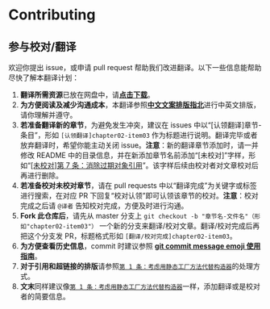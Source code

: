 # Contributing

## 参与校对/翻译

欢迎你提出 issue，或申请 pull request 帮助我们改进翻译。以下一些信息能帮助尽快了解本翻译计划：

1. **翻译所需资源**已放在网盘中，请[**点击下载**](https://pan.baidu.com/s/11ZzwKKiasGcOS-lljt2muQ)。
2. **为方便阅读及减少沟通成本**，本翻译参照[**中文文案排版指北**](https://github.com/sparanoid/chinese-copywriting-guidelines)进行中英文排版，请你理解并遵守。
3. **若准备翻译新的章节**，为避免发生冲突，建议在 issues 中以“[认领翻译]章节-条目”，形如 `[认领翻译]chapter02-item03` 作为标题进行说明。翻译完毕或者放弃翻译时，希望你能主动关闭 issue。**注意**：新的翻译章节添加时，请一并修改 README 中的目录信息，并在新添加章节名前添加“[未校对]”字样，形如“[[未校对]第 7 条：消除过期对象引用](./2.创建和销毁对象/第%207%20条：消除过期对象引用.md)”。该字样后续由校对者对文章校对后再进行删除。
4. **若准备校对未校对章节**，请在 pull requests 中以“翻译完成”为关键字或标签进行搜索，在对应 PR 下回复“校对认领”即可认领该章节的校对。**注意**：校对完成之后请 `@译者` 告知校对完成，方便及时进行沟通。
5. **Fork 此仓库后**，请先从 master 分支上 `git checkout -b "章节名-文件名"（形如"chapter02-item03"）` 一个新的分支来翻译/校对文章。翻译/校对完成后再把这个分支发 PR，标题格式形如 `[翻译/校对完成]chapter02-item03`。
6. **为方便查看历史信息**，commit 时建议参照 [**git commit message emoji 使用指南**](https://github.com/liuchengxu/git-commit-emoji-cn)。
7. **对于引用和超链接的排版**请参照[`第 1 条：考虑用静态工厂方法代替构造器`](https://github.com/learning-and-thinking/Effective-Java-3rd-Edition-zh/blob/master/2.%E5%88%9B%E5%BB%BA%E5%92%8C%E9%94%80%E6%AF%81%E5%AF%B9%E8%B1%A1/%E7%AC%AC%201%20%E6%9D%A1%EF%BC%9A%E8%80%83%E8%99%91%E7%94%A8%E9%9D%99%E6%80%81%E5%B7%A5%E5%8E%82%E6%96%B9%E6%B3%95%E4%BB%A3%E6%9B%BF%E6%9E%84%E9%80%A0%E5%99%A8.md)的处理方式。
8. **文末**同样建议像[`第 1 条：考虑用静态工厂方法代替构造器`](https://github.com/learning-and-thinking/Effective-Java-3rd-Edition-zh/blob/master/2.%E5%88%9B%E5%BB%BA%E5%92%8C%E9%94%80%E6%AF%81%E5%AF%B9%E8%B1%A1/%E7%AC%AC%201%20%E6%9D%A1%EF%BC%9A%E8%80%83%E8%99%91%E7%94%A8%E9%9D%99%E6%80%81%E5%B7%A5%E5%8E%82%E6%96%B9%E6%B3%95%E4%BB%A3%E6%9B%BF%E6%9E%84%E9%80%A0%E5%99%A8.md)一样，添加翻译或是校对者的简要信息。